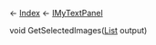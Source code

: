 ← [Index](Api-Index) ← [IMyTextPanel](Sandbox.ModAPI.Ingame.IMyTextPanel)

void GetSelectedImages([List<T>](System.Collections.Generic.List`1) output)


